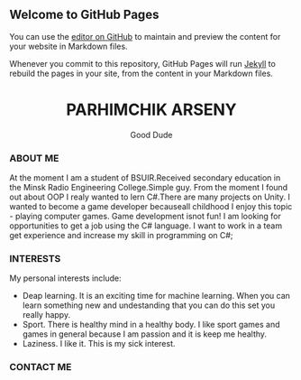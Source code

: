 ## Welcome to GitHub Pages

You can use the [editor on GitHub](https://github.com/parhimarsen/parhimarsen.github.io/edit/master/index.md) to maintain and preview the content for your website in Markdown files.

Whenever you commit to this repository, GitHub Pages will run [Jekyll](https://jekyllrb.com/) to rebuild the pages in your site, from the content in your Markdown files.

<h1 align="center">PARHIMCHIK ARSENY</h1>
<p align="center">Good Dude</p>

### ABOUT ME

At the moment I am a student of BSUIR.Received secondary education in the Minsk Radio Engineering College.Simple guy. From the moment I found out about OOP I realy wanted to lern C#.There are many projects on Unity. I wanted to become a game developer becauseall childhood I enjoy this topic - playing computer games. Game development isnot fun! I am looking for opportunities to get a job using the C# language. I want to work in a team get experience and increase my skill in programming on C#; 

### INTERESTS

<p>My personal interests include:<br></p>  
<ul>
            <li>Deap learning. It is an exciting time for machine learning. When you can learn 
        something new and undestanding that you can do this set you really happy.</li>
            <li>Sport. There is healthy mind in a healthy body. I like sport games and 
        games in general because I am passion and it is keep me healthy.</li>
            <li>Laziness. I like it. This is my sick interest.</li>
</ul>
   
### CONTACT ME


